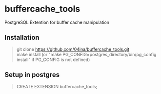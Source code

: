 # buffercache_tools
PostgreSQL Extention for buffer cache manipulation 
## Installation
> git clone https://github.com/04ina/buffercache_tools.git  
> make install (or "make PG_CONFIG=postgres_directory/bin/pg_config install" if PG_CONFIG is not defined)    
## Setup in postgres
> CREATE EXTENSION buffercache_tools;
